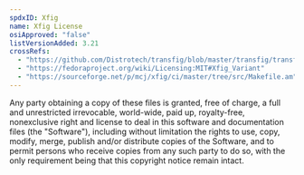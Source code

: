 ```yaml
---
spdxID: Xfig
name: Xfig License
osiApproved: "false"
listVersionAdded: 3.21
crossRefs: 
  - "https://github.com/Distrotech/transfig/blob/master/transfig/transfig.c"
  - "https://fedoraproject.org/wiki/Licensing:MIT#Xfig_Variant"
  - "https://sourceforge.net/p/mcj/xfig/ci/master/tree/src/Makefile.am"
---
```


Any party obtaining a copy of these files is granted, free of charge, a full and unrestricted irrevocable, world-wide, paid up, royalty-free, nonexclusive right and license to deal in this software and documentation files (the "Software"), including without limitation the rights to use, copy, modify, merge, publish and/or distribute copies of the Software, and to permit persons who receive copies from any such party to do so, with the only requirement being that this copyright notice remain intact.
